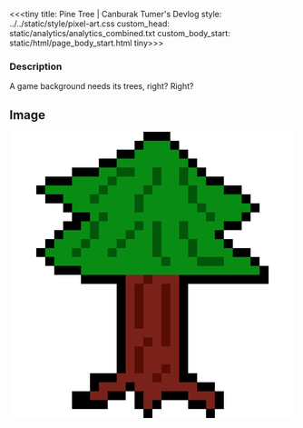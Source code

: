 <<<tiny
title: Pine Tree | Canburak Tumer's Devlog
style: ../../static/style/pixel-art.css
custom_head: static/analytics/analytics_combined.txt
custom_body_start: static/html/page_body_start.html
tiny>>>
### Description
A game background needs its trees, right? Right?

## Image
![art](../../static/pixel-art/Tannenbaum-v1.gif)
